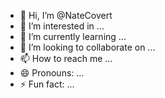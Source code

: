- 👋 Hi, I’m @NateCovert
- 👀 I’m interested in ...
- 🌱 I’m currently learning ...
- 💞️ I’m looking to collaborate on ...
- 📫 How to reach me ...
- 😄 Pronouns: ...
- ⚡ Fun fact: ...

<!---
NateCovert/NateCovert is a ✨ special ✨ repository because its `README.md` (this file) appears on your GitHub profile.
You can click the Preview link to take a look at your changes.
--->
